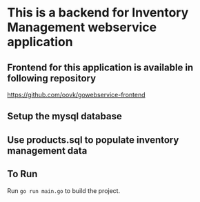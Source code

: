 # This is a backend for Inventory Management webservice application

## Frontend for this application is available in following repository

https://github.com/oovk/gowebservice-frontend

## Setup the mysql database

## Use products.sql to populate inventory management data

## To Run

Run `go run main.go` to build the project.
